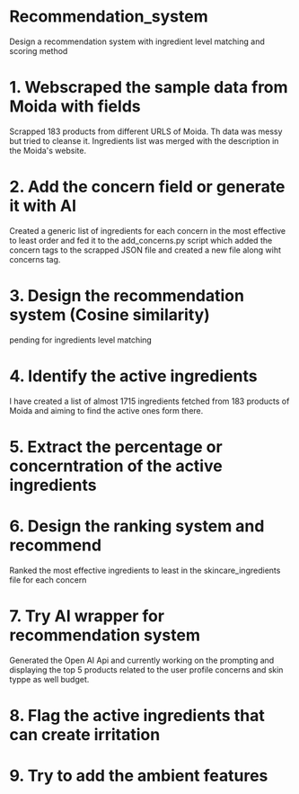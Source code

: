 # Recommendation_system
Design a recommendation system with ingredient level matching and scoring method


# 1. Webscraped the sample data from Moida with fields 
Scrapped 183 products from different URLS of Moida. Th data was messy but tried to cleanse it. Ingredients list was merged with the description in the Moida's website. 
# 2. Add the concern field or generate it with AI 
Created a generic list of ingredients for each concern in the most effective to least order and fed it to the add_concerns.py script which added the concern tags to the scrapped JSON file and created a new file along wiht concerns tag.
# 3. Design the recommendation system (Cosine similarity)
pending for ingredients level matching 
# 4. Identify the active ingredients 
I have created a list of almost 1715 ingredients fetched from 183 products of Moida and aiming to find the active ones form there.
# 5. Extract the percentage or concerntration of the active ingredients 
# 6. Design the ranking system and recommend
Ranked the most effective ingredients to least in the skincare_ingredients file for each concern 
# 7. Try AI wrapper for recommendation system 
Generated the Open AI Api and currently working on the prompting and displaying the top 5 products related to the user profile concerns and skin typpe as well budget.
# 8. Flag the active ingredients that can create irritation
# 9. Try to add the ambient features 

